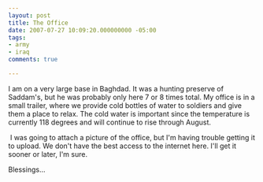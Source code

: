 ```yaml
---
layout: post
title: The Office
date: 2007-07-27 10:09:20.000000000 -05:00
tags:
- army
- iraq 
comments: true

---
```

<p>I am on a very large base in Baghdad. It was a hunting preserve of Saddam's, but he was probably only here 7 or 8 times total. My office is in a small trailer, where we provide cold bottles of water to soldiers and give them a place to relax. The cold water is important since the temperature is currently 118 degrees and will continue to rise through August.</p>
<p> I was going to attach a picture of the office, but I'm having trouble getting it to upload. We don't have the best access to the internet here. I'll get it sooner or later, I'm sure.</p>
<p>Blessings...</p>
